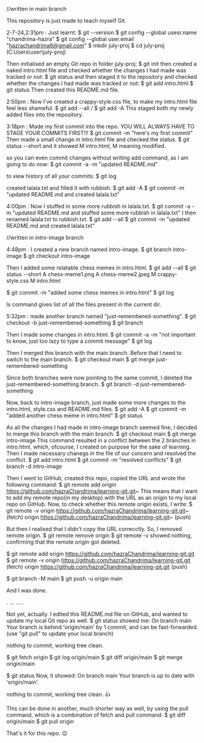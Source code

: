 //written in main branch

This repository is just made to teach myself Git.

2-7-24,2:31pm : Just learnt:
$ git --version
$ git config --global usesr.name "chandrima-hazra"
$ git config --global user.email "hazrachandrima6@gmail.com"
$ mkdir july-proj 
$ cd july-proj (C:Users\user\july-proj)

Then initialised an empty Git repo in folder july-proj:
$ git init 
then created a naked intro.html file and checked whether the changes I had made was tracked or not:
$ git status
and then staged it to the repository and checked whether the changes I had made was tracked or not: 
$ git add intro.html
$ git status
Then created this README.md file.

2:50pm : Now I've created a crappy-style.css file, to make my intro.html file feel less shameful.
$ git add --all / $ git add -A
This staged both my newly added files into the repository.

3:18pm : Made my first commit into the repo. YOU WILL ALWAYS HAVE TO STAGE YOUR COMMITS FIRST!!!
$ git commit -m "here's my first commit"
Then made a small change in intro.html file and checked the status.
$ git status --short
and it showed M intro.html, M meaning modified.

so you can even commit changes without writing add command, as I am going to do now:
$ git commit -a -m "updated README.md"

to view history of all your commits:
$ git log

created lalala.txt and filled it with rubbish.
$ git add -A
$ git commit -m "updated README.md and created lalala.txt"

4:00pm : Now I stuffed in some more rubbish in lalala.txt.
$ git commit -a -m "updated README.md and stuffed some more rubbish in lalala.txt"
I then renamed lalala.txt to rubbish.txt.
$ git add --all
$ git commit -m "updated README.md and created lalala.txt"



//written in intro-image branch

4:48pm : I created a new branch named intro-image.
$ git branch intro-image
$ git checkout intro-image

Then I added some relatable chess memes in intro.html.
$ git add --all
$ git status --short
A  chess-meme1.png
A  chess-meme2.jpeg
M  crappy-style.css
M  intro.html

$ git commit -m "added some chess memes in intro.html"
$ git log

ls command gives list of all the files present in the current dir.

5:32pm : made another branch named "just-remembered-something".
$ git checkout -b just-remembered-something
$ git branch

Then I made some changes in intro.html.
$ git commit -a -m "not important to know, just too lazy to type a commit message"
$ git log

Then I merged this branch with the main branch.
Before that I need to switch to the main branch.
$ git checkout main
$ git merge just-remembered-something

Since both branches were now pointing to the same commit, I deleted the just-remembered-something branch.
$ git branch -d just-remembered-something

Now, back to intro-image branch, just made some more changes to the intro.html, style.css and README.md files.
$ git add -A
$ git commit -m "added another chess meme in intro.html"
$ git status

As all the changes I had made in intro-image branch seemed fine, I decided to merge this branch with the main branch.
$ git checkout main
$ git merge intro-image
This command resulted in a conflict between the 2 branches in intro.html, which, ofcourse, I created on purpose for the sake of learning.
Then I made necessary chanegs in the file of our concern and resolved the conflict.
$ git add intro.html
$ git commit -m "resolved conflicts"
$ git branch -d intro-image

Then I went to GitHub, created this repo, copied the URL and wrote the following command:
$ git remote add origin  https://github.com/hazraChandrima/learning-git.git~ 
This means that I want to add my remote repo(in my desktop) with the URL as an origin to my local repo on GitHub.
Now, to check whether this remote origin exists, I write:
$ git remote -v
origin  https://github.com/hazraChandrima/learning-git.git~ (fetch)
origin  https://github.com/hazraChandrima/learning-git.git~ (push)

But then I realised that I didn't copy the URL correcctly. So, I removed remote origin.
$ git remote remove origin
$ git remote -v 
showed nothing, confirming that the remote origin got deleted.

$ git remote add origin  https://github.com/hazraChandrima/learning-git.git
$ git remote -v
origin  https://github.com/hazraChandrima/learning-git.git (fetch)
origin  https://github.com/hazraChandrima/learning-git.git (push)

$ git branch -M main
$ git push -u origin main

And I was done.






.
...
.....

Not yet, actually. I edited this README.md file on GitHub, and wanted to update my local Git repo as well.
$ git status
showed me:
On branch main
Your branch is behind 'origin/main' by 1 commit, and can be fast-forwarded.
  (use "git pull" to update your local branch)

nothing to commit, working tree clean.

$ git fetch origin
$ git log origin/main
$ git diff origin/main
$ git merge origin/main

$ git status
Now, it showed:
On branch main
Your branch is up to date with 'origin/main'.

nothing to commit, working tree clean.
👍

This can be done in another, much shorter way as well, by using the pull command, which is a combination of fetch and pull command.
$ git diff origin/main
$ git pull origin

That's it for this repo. 😉




